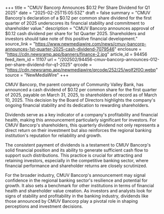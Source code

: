 +++
title = "CMUV Bancorp Announces $0.12 Per Share Dividend for Q1 2025"
date = "2025-02-25T15:05:53Z"
draft = false
summary = "CMUV Bancorp's declaration of a $0.12 per common share dividend for the first quarter of 2025 underscores its financial stability and commitment to shareholder value."
description = "CMUV Bancorp announces approval of $0.12 cash dividend per share for 1st Quarter 2025. Shareholders and investors should take note of this positive financial development."
source_link = "https://www.newmediawire.com/news/cmuv-bancorp-announces-1st-quarter-2025-cash-dividend-7079546"
enclosure = "https://cdn.newsramp.app/banners/finance-2.jpg"
article_id = 94456
feed_item_id = 11107
url = "/202502/94456-cmuv-bancorp-announces-012-per-share-dividend-for-q1-2025"
qrcode = "https://cdn.newsramp.app/newmediawire/qrcode/252/25/wolf2f0O.webp"
source = "NewMediaWire"
+++

<p>CMUV Bancorp, the parent company of Community Valley Bank, has announced a cash dividend of $0.12 per common share for the first quarter of 2025, payable on March 31, 2025, to shareholders of record as of March 10, 2025. This decision by the Board of Directors highlights the company's ongoing financial stability and its dedication to rewarding shareholders.</p><p>Dividends serve as a key indicator of a company's profitability and financial health, making this announcement particularly significant for investors. For CMUV Bancorp's shareholders, this quarterly dividend not only represents a direct return on their investment but also reinforces the regional banking institution's reputation for reliability and growth.</p><p>The consistent payment of dividends is a testament to CMUV Bancorp's solid financial position and its ability to generate sufficient cash flow to support such distributions. This practice is crucial for attracting and retaining investors, especially in the competitive banking sector, where financial performance and shareholder returns are closely scrutinized.</p><p>For the broader industry, CMUV Bancorp's announcement may signal confidence in the regional banking sector's resilience and potential for growth. It also sets a benchmark for other institutions in terms of financial health and shareholder value creation. As investors and analysts look for signs of stability and profitability in the banking industry, dividends like those announced by CMUV Bancorp play a pivotal role in shaping perceptions and investment decisions.</p>
